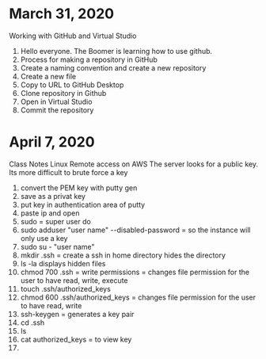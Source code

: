 
# March 31, 2020
Working with GitHub and Virtual Studio
1. Hello everyone.  The Boomer is learning how to use github.
2. Process for making a repository in GitHub
3. Create a naming convention and create a new repository
4. Create a new file
5. Copy to URL to GitHub Desktop
6. Clone repository in Github
7. Open in Virtual Studio
8.  Commit the repository
# April 7, 2020 
Class Notes
Linux Remote access on AWS
The server looks for a public key.  
Its more difficult to brute force a key
1. convert the PEM key with putty gen
2. save as a privat key
3. put key in authentication area of putty
4. paste ip and open
5. sudo = super user do
6. sudo adduser "user name" --disabled-password = so the instance will only use a key
7. sudo su - "user name"
8. mkdir .ssh = create a ssh in home directory hides the directory
9. ls -la displays hidden files
10. chmod 700 .ssh = write permissions = changes file permission for the user to have read, write, execute
11. touch .ssh/authorized_keys
12. chmod 600 .ssh/authorized_keys = changes file permission for the user to have read, write
13. ssh-keygen = generates a key pair
14. cd .ssh
15. ls
16. cat authorized_keys = to view key
17. 





